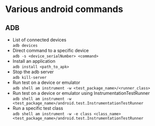 # Various android commands
## ADB
* List of connected devices<br>
`adb devices`
* Direct command to a specific device<br>
`adb -s <device_serialNumber> <command>`
* Install an application<br>
`adb install <path_to_apk>`
* Stop the adb server<br>
`adb kill-server`
* Run test on a device or emulator<br>
`adb shell am instrument -w <test_package_name>/<runner_class>`
* Run test on a device or emulator using InstrumentationTestRunner<br>
`adb shell am instrument -w <test_package_name>/android.test.InstrumentationTestRunner`
* Run a specific test class<br>
`adb shell am instrument -w -e class <class_name> <test_package_name>/android.test.InstrumentationTestRunner`
